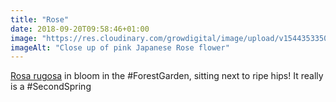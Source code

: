 ```yaml
---
title: "Rose"
date: 2018-09-20T09:58:46+01:00
image: "https://res.cloudinary.com/growdigital/image/upload/v1544353350/rose-43877817975.jpg"
imageAlt: "Close up of pink Japanese Rose flower"
---
```


[Rosa rugosa](https://pfaf.org/user/plant.aspx?latinname=Rosa+rugosa) in bloom in the #ForestGarden, sitting next to ripe hips! It really is a #SecondSpring
